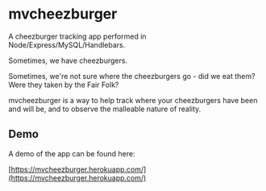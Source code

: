# mvcheezburger
A cheezburger tracking app performed in Node/Express/MySQL/Handlebars.

Sometimes, we have cheezburgers. 

Sometimes, we're not sure where the cheezburgers go - did we eat them? Were they taken by the Fair Folk? 

mvcheezburger is a way to help track where your cheezburgers have been and will be, and to observe the malleable nature of reality.

## Demo
A demo of the app can be found here:

[https://mvcheezburger.herokuapp.com/](https://mvcheezburger.herokuapp.com/)